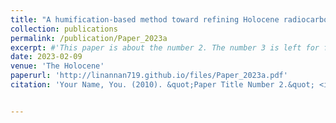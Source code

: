 ```yaml
---
title: "A humification-based method toward refining Holocene radiocarbon chronologies: Wetland records from southeastern China"
collection: publications
permalink: /publication/Paper_2023a
excerpt: #'This paper is about the number 2. The number 3 is left for future work.'
date: 2023-02-09
venue: 'The Holocene'
paperurl: 'http://linannan719.github.io/files/Paper_2023a.pdf'
citation: 'Your Name, You. (2010). &quot;Paper Title Number 2.&quot; <i>Journal 1</i>. 1(2).'


---
```



